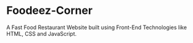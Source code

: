 # Foodeez-Corner
A Fast Food Restaurant Website built using Front-End Technologies like HTML, CSS and JavaScript.
